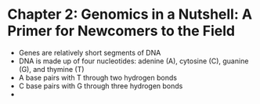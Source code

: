 # Chapter 2: Genomics in a Nutshell: A Primer for Newcomers to the Field

- Genes are relatively short segments of DNA
- DNA is made up of four nucleotides: adenine (A), cytosine (C), guanine (G), and thymine (T)
- A base pairs with T through two hydrogen bonds
- C base pairs with G through three hydrogen bonds
- 
